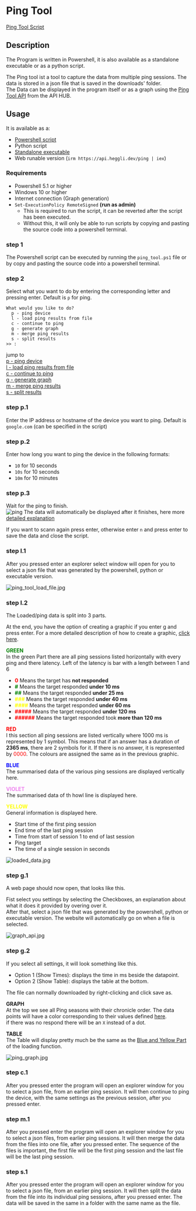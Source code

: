 # Ping Tool
[Ping Tool Script](../Scripts/ping_tool/ping_tool.ps1)


## Description
The Program is written in Powershell, it is also available as a standalone executable or as a python script.

The Ping tool ist a tool to capture the data from multiple ping sessions. The data is stored in a json file that is saved in the downloads' folder.  
The Data can be displayed in the program itself or as a graph using the [Ping Tool API](https://api.heggli.dev/ping_graph) from the API HUB.

## Usage
It is available as a:
- [Powershell script](../Scripts/ping_tool/ping_tool.ps1)
- Python script
- [Standalone executable](../Scripts/ping_tool/ping_tool.exe)
- Web runable version (``irm https://api.heggli.dev/ping | iex``)

### Requirements
- Powershell 5.1 or higher
- Windows 10 or higher
- Internet connection (Graph generation)
- ``Set-ExecutionPolicy RemoteSigned`` **(run as admin)**   
  - This is required to run the script, it can be reverted after the script has been executed. 
  - Without this, it will only be able to run scripts by copying and pasting the source code into a powershell terminal.

### step 1
The Powershell script can be executed by running the `ping_tool.ps1` file
or by copy and pasting the source code into a powershell terminal.

### step 2
Select what you want to do by entering the corresponding letter and pressing enter.
Default is `p` for ping.
```
What would you like to do?
  p - ping device
  l - load ping results from file
  c - continue to ping
  g - generate graph
  m - merge ping results
  s - split results
>> :
```

jump to  
[p - ping device](#p1)  
[l - load ping results from file](#l1)  
[c - continue to ping](#c1)  
[g - generate graph](#g1)  
[m - merge ping results](#m1)  
[s - split results](#s1)  

### <a id="p1"></a>step p.1
Enter the IP address or hostname of the device you want to ping.
Default is `google.com` (can be specified in the script)

### step p.2
Enter how long you want to ping the device in the following formats:
- `10` for 10 seconds
- `10s` for 10 seconds
- `10m` for 10 minutes

### step p.3
Wait for the ping to finish.  
![ping](assets/ping_tool.jpg)
The data will automatically be displayed after it finishes, here more [detailed explanation](#l2)  

If you want to scann again press enter, otherwise enter `n` and press enter to save the data and close the script.


### <a id="l1"></a>step l.1
After you pressed enter an explorer select window will open for you to select a json file that was generated by the powershell, python or executable version.

![ping_tool_load_file.jpg](assets/ping_tool_load_file.jpg)

### <a id="l2"></a>step l.2
The Loaded/ping data is split into 3 parts.

At the end, you have the option of creating a graphic if you enter g and press enter.
For a more detailed description of how to create a graphic, [click here](#g1).


**<a id="datapoints"></a><span style="color:green">GREEN</span>**  
In the green Part there are all ping sessions listed horizontally with every ping and there latency.
Left of the latency is bar with a length between 1 and 6  
- **<span style="color:Red">0</span>** Means the target has **not responded**  
- **<span style="color:green">#</span>** Means the target responded **under 10 ms**  
- **<span style="color:green">##</span>** Means the target responded **under 25 ms**  
- **<span style="color:yellow">###</span>** Means the target responded **under 40 ms**  
- **<span style="color:yellow">####</span>** Means the target responded **under 60 ms**  
- **<span style="color:red">#####</span>** Means the target responded **under 120 ms**  
- **<span style="color:red">######</span>** Means the target responded took **more than 120 ms**

**<span style="color:red">RED</span>**  
I this section all ping sessions are listed vertically where 1000 ms is represented by 1 symbol.
This means that if an answer has a duration of **2365 ms**, there are 2 symbols for it.
If there is no answer, it is represented by <span style="color:red">0000</span>.
The colours are assigned the same as in the previous graphic.


**<span style="color:blue">BLUE</span>**  
The summarised data of the various ping sessions are displayed vertically here.  

**<span style="color:Violet">VIOLET</span>**  
The summarised data of th howl line is displayed here.

**<span style="color:yellow">YELLOW</span>**  
General information is displayed here.
- Start time of the first ping session
- End time of the last ping session
- Time from start of session 1 to end of last session
- Ping target
- The time of a single session in seconds

![loaded_data.jpg](assets/loaded_data.jpg)

### <a id="g1"></a>step g.1
A web page should now open, that looks like this.

Fist select you settings by selecting the Checkboxes, an explanation about what it does it provided by overing over it.  
After that, select a json file that was generated by the powershell, python or executable version.
The website will automatically go on when a file is selected.

[//]: # (```)

[//]: # (###################################################################################)

[//]: # (# When you are navigating throu the website by using the arrows from the browser  #)

[//]: # (# you have to relode the page otherwise it will not work.                         #)

[//]: # (###################################################################################)

[//]: # (```)
![graph_api.jpg](assets/graph_api.jpg)

### <a id="g1"></a>step g.2
If you select all settings, it will look something like this.  
- Option 1 (Show Times): displays the time in ms beside the datapoint.
- Option 2 (Show Table): displays the table at the bottom.  

The file can normally downloaded by right-clicking and click save as.

**GRAPH**  
At the top we see all Ping seasons with their chronicle order.
The data points will have a color corresponding to their values defined [here](#datapoints).   
if there was no respond there will be an `X` instead of a dot.

**TABLE**  
The Table will display pretty much be the same as the [Blue and Yellow Part](#l2) of the loading function.

![ping_graph.jpg](assets/ping_graph.jpg)


### <a id="c1"></a>step c.1
After you pressed enter the program will open an explorer window for you to select a json file, from an earlier ping session.
It will then continue to ping the device, with the same settings as the previous session, after you pressed enter.

### <a id="m1"></a>step m.1
After you pressed enter the program will open an explorer window for you to select a json files, from earlier ping sessions.
It will then merge the data from the files into one file, after you pressed enter.
The sequence of the files is important, the first file will be the first ping session and the last file will be the last ping session.

### <a id="s1"></a>step s.1
After you pressed enter the program will open an explorer window for you to select a json file, from an earlier ping session.
It will then split the data from the file into its individual ping sessions, after you pressed enter.
The data will be saved in the same in a folder with the same name as the file.









